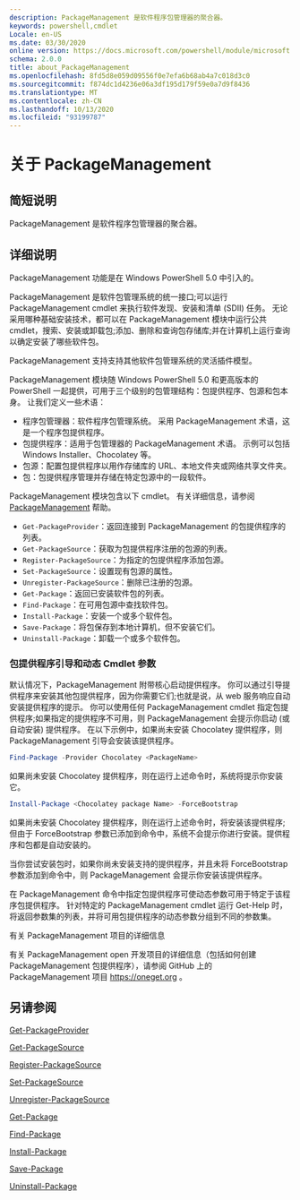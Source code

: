 ```yaml
---
description: PackageManagement 是软件程序包管理器的聚合器。
keywords: powershell,cmdlet
Locale: en-US
ms.date: 03/30/2020
online version: https://docs.microsoft.com/powershell/module/microsoft.powershell.core/about/about_packagemanagement?view=powershell-6&WT.mc_id=ps-gethelp
schema: 2.0.0
title: about_PackageManagement
ms.openlocfilehash: 8fd5d8e059d09556f0e7efa6b68ab4a7c018d3c0
ms.sourcegitcommit: f874dc1d4236e06a3df195d179f59e0a7d9f8436
ms.translationtype: MT
ms.contentlocale: zh-CN
ms.lasthandoff: 10/13/2020
ms.locfileid: "93199787"
---
```

# <a name="about-packagemanagement"></a>关于 PackageManagement

## <a name="short-description"></a>简短说明
PackageManagement 是软件程序包管理器的聚合器。

## <a name="long-description"></a>详细说明

PackageManagement 功能是在 Windows PowerShell 5.0 中引入的。

PackageManagement 是软件包管理系统的统一接口;可以运行 PackageManagement cmdlet 来执行软件发现、安装和清单 (SDII) 任务。 无论采用哪种基础安装技术，都可以在 PackageManagement 模块中运行公共 cmdlet，搜索、安装或卸载包;添加、删除和查询包存储库;并在计算机上运行查询以确定安装了哪些软件包。

PackageManagement 支持支持其他软件包管理系统的灵活插件模型。

PackageManagement 模块随 Windows PowerShell 5.0 和更高版本的 PowerShell 一起提供，可用于三个级别的包管理结构：包提供程序、包源和包本身。 让我们定义一些术语：

- 程序包管理器：软件程序包管理系统。 采用 PackageManagement 术语，这是一个程序包提供程序。
- 包提供程序：适用于包管理器的 PackageManagement 术语。 示例可以包括 Windows Installer、Chocolatey 等。
- 包源：配置包提供程序以用作存储库的 URL、本地文件夹或网络共享文件夹。
- 包：包提供程序管理并存储在特定包源中的一段软件。

PackageManagement 模块包含以下 cmdlet。 有关详细信息，请参阅 [PackageManagement](/powershell/module/packagemanagement) 帮助。

- `Get-PackageProvider`：返回连接到 PackageManagement 的包提供程序的列表。
- `Get-PackageSource`：获取为包提供程序注册的包源的列表。
- `Register-PackageSource`：为指定的包提供程序添加包源。
- `Set-PackageSource`：设置现有包源的属性。
- `Unregister-PackageSource`：删除已注册的包源。
- `Get-Package`：返回已安装软件包的列表。
- `Find-Package`：在可用包源中查找软件包。
- `Install-Package`：安装一个或多个软件包。
- `Save-Package`：将包保存到本地计算机，但不安装它们。
- `Uninstall-Package`：卸载一个或多个软件包。

### <a name="package-provider-bootstrapping-and-dynamic-cmdlet-parameters"></a>包提供程序引导和动态 Cmdlet 参数

默认情况下，PackageManagement 附带核心启动提供程序。 你可以通过引导提供程序来安装其他包提供程序，因为你需要它们;也就是说，从 web 服务响应自动安装提供程序的提示。 你可以使用任何 PackageManagement cmdlet 指定包提供程序;如果指定的提供程序不可用，则 PackageManagement 会提示你启动 (或自动安装) 提供程序。 在以下示例中，如果尚未安装 Chocolatey 提供程序，则 PackageManagement 引导会安装该提供程序。

```powershell
Find-Package -Provider Chocolatey <PackageName>
```

如果尚未安装 Chocolatey 提供程序，则在运行上述命令时，系统将提示你安装它。

```powershell
Install-Package <Chocolatey package Name> -ForceBootstrap
```

如果尚未安装 Chocolatey 提供程序，则在运行上述命令时，将安装该提供程序;但由于 ForceBootstrap 参数已添加到命令中，系统不会提示你进行安装。提供程序和包都是自动安装的。

当你尝试安装包时，如果你尚未安装支持的提供程序，并且未将 ForceBootstrap 参数添加到命令中，则 PackageManagement 会提示你安装该提供程序。

在 PackageManagement 命令中指定包提供程序可使动态参数可用于特定于该程序包提供程序。 针对特定的 PackageManagement cmdlet 运行 Get-Help 时，将返回参数集的列表，并将可用包提供程序的动态参数分组到不同的参数集。

有关 PackageManagement 项目的详细信息

有关 PackageManagement open 开发项目的详细信息（包括如何创建 PackageManagement 包提供程序），请参阅 GitHub 上的 PackageManagement 项目 https://oneget.org 。

## <a name="see-also"></a>另请参阅

[Get-PackageProvider](xref:PackageManagement.Get-PackageProvider)

[Get-PackageSource](xref:PackageManagement.Get-PackageSource)

[Register-PackageSource](xref:PackageManagement.Register-PackageSource)

[Set-PackageSource](xref:PackageManagement.Set-PackageSource)

[Unregister-PackageSource](xref:PackageManagement.Unregister-PackageSource)

[Get-Package](xref:PackageManagement.Get-Package)

[Find-Package](xref:PackageManagement.Find-Package)

[Install-Package](xref:PackageManagement.Install-Package)

[Save-Package](xref:PackageManagement.Save-Package)

[Uninstall-Package](xref:PackageManagement.Uninstall-Package)
